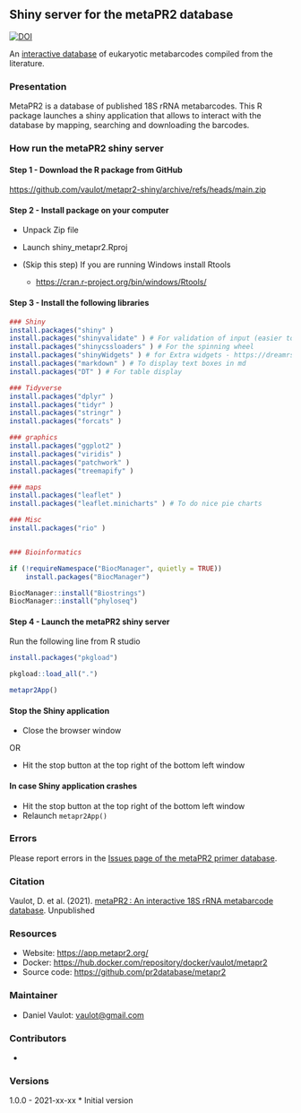 
<!-- README.md is generated from README.Rmd. Please edit that file -->

## Shiny server for the metaPR2 database

<!-- badges: start -->

[![DOI](https://zenodo.org/badge/191439796.svg)](https://zenodo.org/badge/latestdoi/191439796)
<!-- badges: end -->

An [interactive database](https://app.metapr2.org/) of eukaryotic
metabarcodes compiled from the literature.

### Presentation

MetaPR2 is a database of published 18S rRNA metabarcodes. This R package
launches a shiny application that allows to interact with the database
by mapping, searching and downloading the barcodes.

### How run the metaPR2 shiny server

#### Step 1 - Download the R package from GitHub

<https://github.com/vaulot/metapr2-shiny/archive/refs/heads/main.zip>

#### Step 2 - Install package on your computer

-   Unpack Zip file

-   Launch shiny\_metapr2.Rproj

-   (Skip this step) If you are running Windows install Rtools

    -   <https://cran.r-project.org/bin/windows/Rtools/>

#### Step 3 - Install the following libraries

``` r
### Shiny
install.packages("shiny" ) 
install.packages("shinyvalidate" ) # For validation of input (easier to use than shinyFeedback)
install.packages("shinycssloaders" ) # For the spinning wheel
install.packages("shinyWidgets" ) # for Extra widgets - https://dreamrs.github.io/shinyWidgets/index.html
install.packages("markdown" ) # To display text boxes in md
install.packages("DT" ) # For table display

### Tidyverse
install.packages("dplyr" )
install.packages("tidyr" )
install.packages("stringr" )
install.packages("forcats" )

### graphics
install.packages("ggplot2" )
install.packages("viridis" )
install.packages("patchwork" )
install.packages("treemapify" )

### maps
install.packages("leaflet" )
install.packages("leaflet.minicharts" ) # To do nice pie charts

### Misc
install.packages("rio" )


### Bioinformatics

if (!requireNamespace("BiocManager", quietly = TRUE))
    install.packages("BiocManager")

BiocManager::install("Biostrings")
BiocManager::install("phyloseq")
```

#### Step 4 - Launch the metaPR2 shiny server

Run the following line from R studio

``` r
install.packages("pkgload")

pkgload::load_all(".")

metapr2App()
```

#### Stop the Shiny application

-   Close the browser window

OR

-   Hit the stop button at the top right of the bottom left window

#### In case Shiny application crashes

-   Hit the stop button at the top right of the bottom left window
-   Relaunch `metapr2App()`

### Errors

Please report errors in the [Issues page of the metaPR2 primer
database](https://xxx).

### Citation

Vaulot, D. et al. (2021). [metaPR2 : An interactive 18S rRNA metabarcode
database](). Unpublished

### Resources

-   Website: <https://app.metapr2.org/>
-   Docker: <https://hub.docker.com/repository/docker/vaulot/metapr2>
-   Source code: <https://github.com/pr2database/metapr2>

### Maintainer

-   Daniel Vaulot: <vaulot@gmail.com>

### Contributors

-   

### Versions

1.0.0 - 2021-xx-xx \* Initial version
